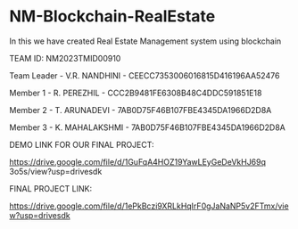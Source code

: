 # NM-Blockchain-RealEstate

In this we have created Real Estate Management system using blockchain

TEAM ID: NM2023TMID00910

Team Leader - V.R. NANDHINI - CEECC7353006016815D416196AA52476

Member 1 - R. PEREZHIL - CCC2B9481FE6308B48C4DDC591851E18

Member 2 - T. ARUNADEVI - 7AB0D75F46B107FBE4345DA1966D2D8A

Member 3 - K. MAHALAKSHMI - 7AB0D75F46B107FBE4345DA1966D2D8A

DEMO LINK FOR OUR FINAL PROJECT:

https://drive.google.com/file/d/1GuFqA4HOZ19YawLEyGeDeVkHJ69q
3o5s/view?usp=drivesdk

FINAL PROJECT LINK:

https://drive.google.com/file/d/1ePkBczi9XRLkHqIrF0gJaNaNP5v2FTmx/view?usp=drivesdk
